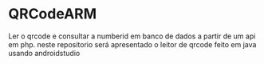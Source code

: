 # QRCodeARM
Ler o qrcode e consultar a numberid em banco de dados a partir de um api em php. neste repositorio será apresentado o leitor de qrcode feito em java usando androidstudio
